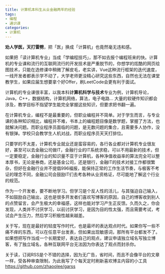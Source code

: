 ```yaml
---
title: 计算机本科生从业金融两年的经验
tags: 
- 编程
- 通识课
categories:
- 计算机
---
```


**劝人学医，天打雷劈**，把「医」换成「计算机」也竟然毫无违和感。

如果把「读计算机专业」当成「学编程技巧」，那不如去报个编程班来的快。计算机的专业课和流行的互联网流行的开发技术是严重脱节的，你想学的炫酷的网页绘图技术，只能在选修课中稍微了解皮毛，老实讲，Vue这种流行框架的迭代速度，一线开发者都表示学不动了，大学老师更没精心研究这些东西，自然也无法在课堂教学生，如果应届生想要拿个好Offer，刷LeetCode会更有利于面试。

计算机的专业课很丰富，以我本科**计算机科学与技术**专业为例，计算机导论，Java，C++，数据结构，计算机网络，算法，电子电路... 大量的软硬件知识都会涉及，教学目标不指望学生能完全掌握这些知识，但要求把书翻一遍。

在计算机专业，编程不是最重要的，但职业编程并不简单。对于学生而言，与专业课的各种知识相比，编程并不难，书本上的编程题目像是数学题，掌握了方法，也就解决问题。而职业程序员面临的问题，是无数问题的集合，且需要多人协作，没有银弹。学校只会教学生人机对战，而职业程序员天天打排位。

只要学的不太差，计算机专业就业还是蛮容易的，各行各业都对计算机专业很友好，甚至可以去金融公司做IT，金融行业的IT系统求稳，可以不用最新的技术，但一定要稳定，金融行业的知识量不亚于计算机，各种净值收益率的算法完全可以整本厚书，无论是券商，还是基金公司，还是银行，金融IT的技术对接工作都很繁杂，但好在金融行业并不提倡996福报，能保持正常的工作生活节奏，与极客不考证的理念不同，金融公司会鼓励IT们去考各种从业资格证，尽可能地了解这个行业的规范。

作为一个开发者，要不断地学习。但学习是个反人性的活儿，与其强迫自己输入，不如鼓励自己输出，这也是很多开发者们喜欢写博客的原因，自己的博客收到别人的点赞留言，会产生极大的幸福感，这样也能对学习产生正反馈。久而久之，你会发现，人类并不讨厌学习，以前讨厌学习，是因为目的性太强，而且需要考试，考试会产生压力，然后学习积极性越来越差。

关于写，现在是最好的轻度写作时代，也是最坏的表达观点时代。如果你写一些不痛不痒的东西，可以在任意平台发表，但如果出现敏感词，那所有平台都发不了。如果想把写作当成一个长期爱好，表达自己的观点，建议申请独立域名写独立博客，有了独立域名，各种互联网平台无法因为你表达了观点而封杀你。

关于读，订阅RSS是个不错的选择，因为无广告，省时间，而且不会像平台的文章一样，受各种审查限制，为此我写了个每天定时刷新喜欢博主内容的小工具 https://github.com/zhaoolee/garss





